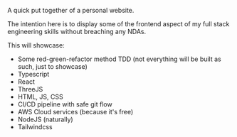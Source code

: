 A quick put together of a personal website.

The intention here is to display some of the frontend aspect of my 
full stack engineering skills without breaching any NDAs. 

This will showcase:
- Some red-green-refactor method TDD (not everything will be built as such, just to showcase)
- Typescript
- React
- ThreeJS
- HTML, JS, CSS
- CI/CD pipeline with safe git flow
- AWS Cloud services (because it's free)
- NodeJS (naturally)
- Tailwindcss